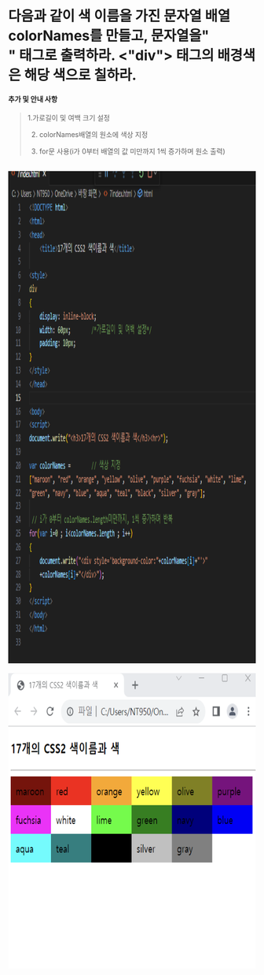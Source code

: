 # 다음과 같이 색 이름을 가진 문자열 배열 colorNames를 만들고, 문자열을"<div>" 태그로 출력하라. <"div"> 태그의 배경색은 해당 색으로 칠하라.

 #### 추가 및 안내 사항

>    1.가로길이 및 여백 크기 설정
>    
>    2. colorNames배열의 원소에 색상 지정
>    
>    3. for문 사용(i가 0부터 배열의 값 미만까지 1씩 증가하며 원소 출력)


<br><img src="1.png" width="1000" height="1000" title="px(픽셀) 크기 설정" alt="1번 이미지"></img><br/>
<br><img src="2.png" width="1000" height="600" title="px(픽셀) 크기 설정" alt="1번 이미지"></img><br/>

